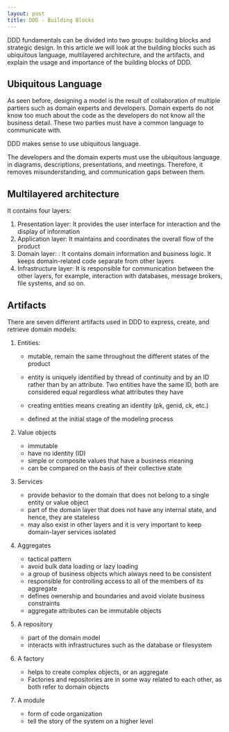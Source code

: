 ```yaml
---
layout: post
title: DDD - Building Blocks
---
```


DDD fundamentals can be divided into two groups: building blocks and strategic design. In this article we will look at the building blocks such as ubiquitous language, multilayered architecture, and the artifacts, and  explain the usage and importance of the building blocks of DDD.

## Ubiquitous Language

As seen before, designing a model is the result of collaboration of multiple partiers such as domain experts and developers. Domain experts do not know too much about the code as the developers do not know all the business detail. These two parties must have a common language to communicate with. 

DDD makes sense to use ubiquitous language. 

The developers and the domain experts must use the ubiquitous language in diagrams, descriptions, presentations, and meetings. Therefore, it removes misunderstanding, and communication gaps between them.

## Multilayered architecture

It contains four layers:

1. Presentation layer: It provides the user interface for interaction and the display of information
2. Application layer: It maintains and coordinates the overall flow of the product
3. Domain layer: : It contains domain information and business logic. It keeps domain-related code separate from other layers
4. Infrastructure layer: It is responsible for communication between the other layers, for example, interaction with databases, message brokers, file systems, and so on.

## Artifacts

There are seven different artifacts used in DDD to express, create, and retrieve domain models:

1. Entities: 

   - mutable, remain the same throughout the different states of the product

   - entity is uniquely identified by thread of continuity and by an ID rather than by an attribute. Two entities have the same ID, both are considered equal regardless what attributes they have

   - creating entities means creating an identity (pk, genid, ck, etc.)

   - defined at the initial stage of the modeling process
2. Value objects

   - immutable
   - have no identity (ID) 
   - simple or composite values that have a business meaning
   - can be compared on the basis of their collective state
3. Services

   - provide behavior to the domain that does not belong to a single entity or value object
   - part of the domain layer that does not have any internal state, and hence, they are stateless
   - may also exist in other layers and it is very important to keep domain-layer services isolated
4. Aggregates

   - tactical pattern
   - avoid bulk data loading or lazy loading
   - a group of business objects which always need to be consistent
   - responsible for controlling access to all of the members of its aggregate
   - defines ownership and boundaries and avoid violate business constraints
   - aggregate attributes can be immutable objects
5. A repository
   - part of the domain model
   - interacts with infrastructures such as the database or filesystem
6. A factory
   - helps to create complex objects, or an aggregate
   - Factories and repositories are in some way related to each other, as both refer to domain objects
7. A module
   - form of code organization
   - tell the story of the system on a higher level
